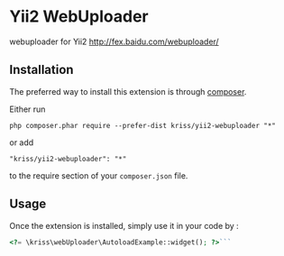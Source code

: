 Yii2 WebUploader
================
webuploader for Yii2 http://fex.baidu.com/webuploader/

Installation
------------

The preferred way to install this extension is through [composer](http://getcomposer.org/download/).

Either run

```
php composer.phar require --prefer-dist kriss/yii2-webuploader "*"
```

or add

```
"kriss/yii2-webuploader": "*"
```

to the require section of your `composer.json` file.


Usage
-----

Once the extension is installed, simply use it in your code by  :

```php
<?= \kriss\webUploader\AutoloadExample::widget(); ?>```